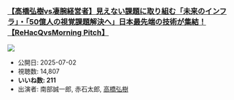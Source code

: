 ### [【高橋弘樹vs凄腕経営者】見えない課題に取り組む「未来のインフラ」・「50億人の視覚課題解決へ」日本最先端の技術が集結！【ReHacQvsMorning Pitch】](https://www.youtube.com/watch?v=CbzDcqT-DBc)
[![](https://img.youtube.com/vi/CbzDcqT-DBc/sddefault.jpg)](https://www.youtube.com/watch?v=CbzDcqT-DBc)
-   公開日: 2025-07-02
-   視聴数: 14,807
-   **いいね数: 211**
-   出演者: 南部誠一郎, 赤石太郎, [高橋弘樹](/rehacq_fan/people/高橋弘樹 "wikilink")
